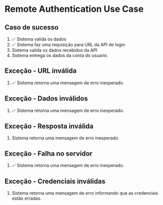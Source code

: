 # Remote Authentication Use Case

## Caso de sucesso
1. ✅ Sistema valida os dados
2. ✅ Sistema faz uma requisição para URL da API de login
3. Sistema valida os dados recebidos da API
4. Sistema entrega os dados da conta do usuario.

## Exceção - URL inválida
1. ✅ Sistema retorna uma mensagem de erro inesperado.

## Exceção - Dados inválidos
1. ✅ Sistema retorna uma mensagem de erro inesperado.

## Exceção - Resposta inválida
1. Sistema retorna uma mensagem de erro inesperado.

## Exceção - Falha no servidor
1. ✅ Sistema retorna uma mensagem de erro inesperado.

## Exceção - Credenciais inválidas
1. Sistema retorna uma mensagem de erro informando que as credenciais estão erradas.